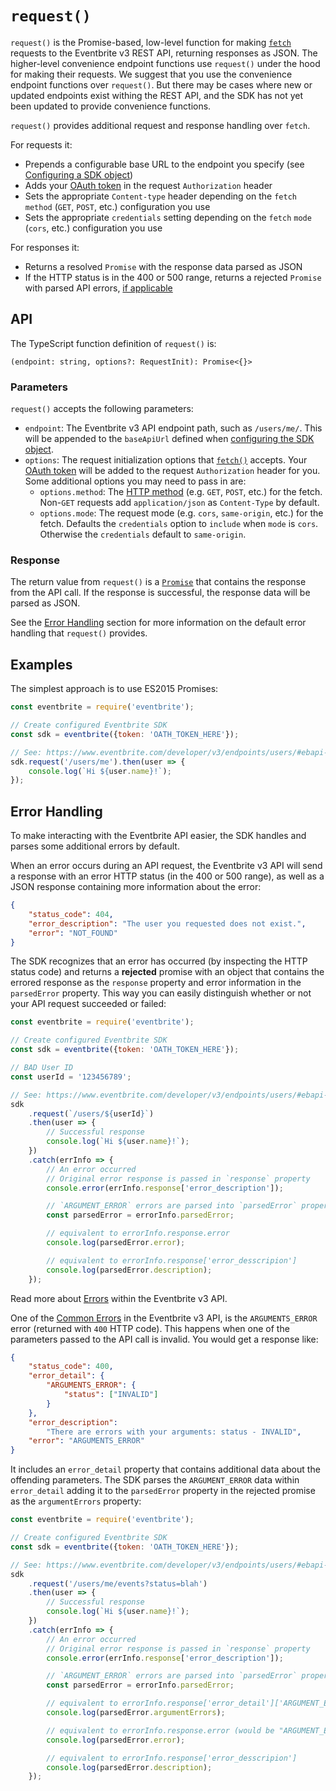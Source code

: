 # `request()`

`request()` is the Promise-based, low-level function for making [`fetch`](https://github.com/matthew-andrews/isomorphic-fetch) requests to the Eventbrite v3 REST API, returning responses as JSON. The higher-level convenience endpoint functions use `request()` under the hood for making their requests. We suggest that you use the convenience endpoint functions over `request()`. But there may be cases where new or updated endpoints exist withing the REST API, and the SDK has not yet been updated to provide convenience functions.

`request()` provides additional request and response handling over `fetch`.

For requests it:

*   Prepends a configurable base URL to the endpoint you specify (see [Configuring a SDK object](./#configuring-a-sdk-object))
*   Adds your [OAuth token](https://www.eventbrite.com/developer/v3/api_overview/authentication/#ebapi-getting-a-token) in the request `Authorization` header
*   Sets the appropriate `Content-type` header depending on the `fetch` `method` (`GET`, `POST`, etc.) configuration you use
*   Sets the appropriate `credentials` setting depending on the `fetch` `mode` (`cors`, etc.) configuration you use

For responses it:

*   Returns a resolved `Promise` with the response data parsed as JSON
*   If the HTTP status is in the 400 or 500 range, returns a rejected `Promise` with parsed API errors, [if applicable](#error-handling)

## API

The TypeScript function definition of `request()` is:

```
(endpoint: string, options?: RequestInit): Promise<{}>
```

### Parameters

`request()` accepts the following parameters:

*   `endpoint`: The Eventbrite v3 API endpoint path, such as `/users/me/`. This will be appended to the `baseApiUrl` defined when [configuring the SDK object](./#configuring-a-sdk-object).
*   `options`: The request initialization options that [`fetch()`](https://developer.mozilla.org/en-US/docs/Web/API/WindowOrWorkerGlobalScope/fetch) accepts. Your [OAuth token](https://www.eventbrite.com/developer/v3/api_overview/authentication/#ebapi-getting-a-token) will be added to the request `Authorization` header for you. Some additional options you may need to pass in are:
    *   `options.method`: The [HTTP method](https://developer.mozilla.org/en-US/docs/Web/HTTP/Methods) (e.g. `GET`, `POST`, etc.) for the fetch. Non-`GET` requests add `application/json` as `Content-Type` by default.
    *   `options.mode`: The request mode (e.g. `cors`, `same-origin`, etc.) for the fetch. Defaults the `credentials` option to `include` when `mode` is `cors`. Otherwise the `credentials` default to `same-origin`.

### Response

The return value from `request()` is a [`Promise`](https://developer.mozilla.org/en-US/docs/Web/JavaScript/Guide/Using_promises) that contains the response from the API call. If the response is successful, the response data will be parsed as JSON.

See the [Error Handling](#error-handling) section for more information on the default error handling that `request()` provides.

## Examples

The simplest approach is to use ES2015 Promises:

```js
const eventbrite = require('eventbrite');

// Create configured Eventbrite SDK
const sdk = eventbrite({token: 'OATH_TOKEN_HERE'});

// See: https://www.eventbrite.com/developer/v3/endpoints/users/#ebapi-get-users-id
sdk.request('/users/me').then(user => {
    console.log(`Hi ${user.name}!`);
});
```

## Error Handling

To make interacting with the Eventbrite API easier, the SDK handles and parses some additional errors by default.

When an error occurs during an API request, the Eventbrite v3 API will send a response with an error HTTP status (in the 400 or 500 range), as well as a JSON response containing more information about the error:

```json
{
    "status_code": 404,
    "error_description": "The user you requested does not exist.",
    "error": "NOT_FOUND"
}
```

The SDK recognizes that an error has occurred (by inspecting the HTTP status code) and returns a **rejected** promise with an object that contains the errored response as the `response` property and error information in the `parsedError` property. This way you can easily distinguish whether or not your API request succeeded or failed:

```js
const eventbrite = require('eventbrite');

// Create configured Eventbrite SDK
const sdk = eventbrite({token: 'OATH_TOKEN_HERE'});

// BAD User ID
const userId = '123456789';

// See: https://www.eventbrite.com/developer/v3/endpoints/users/#ebapi-get-users-id
sdk
    .request(`/users/${userId}`)
    .then(user => {
        // Successful response
        console.log(`Hi ${user.name}!`);
    })
    .catch(errInfo => {
        // An error occurred
        // Original error response is passed in `response` property
        console.error(errInfo.response['error_description']);

        // `ARGUMENT_ERROR` errors are parsed into `parsedError` property
        const parsedError = errorInfo.parsedError;

        // equivalent to errorInfo.response.error
        console.log(parsedError.error);

        // equivalent to errorInfo.response['error_desscripion']
        console.log(parsedError.description);
    });
```

Read more about [Errors](https://www.eventbrite.com/developer/v3/api_overview/errors/) within the Eventbrite v3 API.

One of the [Common Errors](https://www.eventbrite.com/developer/v3/api_overview/errors/#ebapi-common-errors) in the Eventbrite v3 API, is the `ARGUMENTS_ERROR` error (returned with `400` HTTP code). This happens when one of the parameters passed to the API call is invalid. You would get a response like:

```json
{
    "status_code": 400,
    "error_detail": {
        "ARGUMENTS_ERROR": {
            "status": ["INVALID"]
        }
    },
    "error_description":
        "There are errors with your arguments: status - INVALID",
    "error": "ARGUMENTS_ERROR"
}
```

It includes an `error_detail` property that contains additional data about the offending parameters. The SDK parses the `ARGUMENT_ERROR` data within `error_detail` adding it to the `parsedError` property in the rejected promise as the `argumentErrors` property:

```js
const eventbrite = require('eventbrite');

// Create configured Eventbrite SDK
const sdk = eventbrite({token: 'OATH_TOKEN_HERE'});

// See: https://www.eventbrite.com/developer/v3/endpoints/users/#ebapi-get-users-id-events
sdk
    .request('/users/me/events?status=blah')
    .then(user => {
        // Successful response
        console.log(`Hi ${user.name}!`);
    })
    .catch(errInfo => {
        // An error occurred
        // Original error response is passed in `response` property
        console.error(errInfo.response['error_description']);

        // `ARGUMENT_ERROR` errors are parsed into `parsedError` property
        const parsedError = errorInfo.parsedError;

        // equivalent to errorInfo.response['error_detail']['ARGUMENT_ERROR']
        console.log(parsedError.argumentErrors);

        // equivalent to errorInfo.response.error (would be "ARGUMENT_ERROR")
        console.log(parsedError.error);

        // equivalent to errorInfo.response['error_desscripion']
        console.log(parsedError.description);
    });
```
